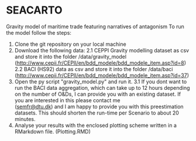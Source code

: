 # SEACARTO
Gravity model of maritime trade featuring narratives of antagonism
To run the model follow the steps:
1. Clone the git repository on your local machine
2. Download the following data:
  2.1 CEPPI Gravity modelling dataset as csv and store it into the folder /data/gravity_model (http://www.cepii.fr/CEPII/en/bdd_modele/bdd_modele_item.asp?id=8)
  2.2 BACI (HS92) data as csv and store it into the folder /data/baci (http://www.cepii.fr/CEPII/en/bdd_modele/bdd_modele_item.asp?id=37)
3. Open the py script "gravity_model.py" and run it.
  3.1 If you dont want to run the BACI data aggregation, which can take up to 12 hours depending on the number of O&Ds, I can provide you with an existing dataset. If you are interested in this please contact me   
  (semfr@dtu.dk) and I am happy to provide you with this preestimation datasets. This should shorten the run-time per Scenario to about 20 minutes.
4. Analyse your results with the enclosed plotting scheme written in a RMarkdown file. (Plotting.RMD)
